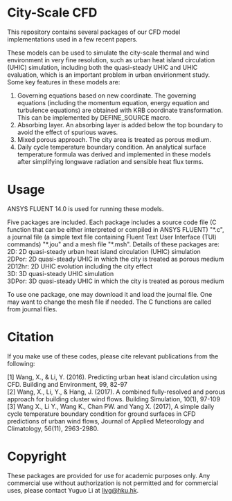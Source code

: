 City-Scale CFD
===
This repository contains several packages of our CFD model implementations used in a few recent papers.

These models can be used to simulate the city-scale thermal and wind environment in very fine resolution, such as urban heat island circulation (UHIC) simulation, including both the quasi-steady UHIC and UHIC evaluation, which is an important problem in urban envirionment study. Some key features in these models are:
1)	Governing equations based on new coordinate.
The governing equations (including the momentum equation, energy equation and turbulence equations) are obtained with KRB coordinate transformation. This can be implemented by DEFINE_SOURCE macro.
2)	Absorbing layer.
An absorbing layer is added below the top boundary to avoid the effect of spurious waves.
3)	Mixed porous approach.
The city area is treated as porous medium.
4)	Daily cycle temperature boundary condition.
An analytical surface temperature formula was derived and implemented in these models after simplifying longwave radiation and sensible heat flux terms.

Usage
===
ANSYS FLUENT 14.0 is used for running these models.

Five packages are included. Each package includes a source code file (C function that can be either interpreted or compiled in ANSYS FLUENT) "\*.c", a journal file (a simple text file containing Fluent Text User Interface (TUI) commands) "\*.jou" and a mesh file "\*.msh". Details of these packages are:<br>
2D: 2D quasi-steady urban heat island circulation (UHIC) simulation<br>
2DPor: 2D quasi-steady UHIC in which the city is treated as porous medium<br>
2D12hr: 2D UHIC evolution including the city effect<br>
3D: 3D quasi-steady UHIC simulation<br>
3DPor: 3D quasi-steady UHIC in which the city is treated as porous medium

To use one package, one may download it and load the journal file. One may want to change the mesh file if needed. The C functions are called from journal files.  

Citation
===
If you make use of these codes, please cite relevant publications from the following:

[1] Wang, X., & Li, Y. (2016). Predicting urban heat island circulation using CFD. Building and Environment, 99, 82-97<br>
[2] Wang, X., Li, Y., & Hang, J. (2017). A combined fully-resolved and porous approach for building cluster wind flows. Building Simulation, 10(1), 97-109<br>
[3] Wang X., Li Y., Wang K., Chan PW. and Yang X. (2017), A simple daily cycle temperature boundary condition for ground surfaces in CFD predictions of urban wind flows, Journal of Applied Meteorology and Climatology, 56(11), 2963-2980.

Copyright
===
These packages are provided for use for academic purposes only. Any commercial use without authorization is not permitted and for commercial uses, please contact Yuguo Li at liyg@hku.hk.
